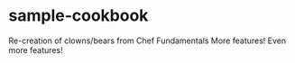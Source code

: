 # sample-cookbook

Re-creation of clowns/bears from Chef Fundamentals
More features!
Even more features!
